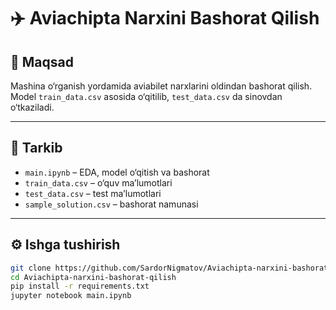 # ✈️ Aviachipta Narxini Bashorat Qilish

## 📌 Maqsad
Mashina o‘rganish yordamida aviabilet narxlarini oldindan bashorat qilish.  
Model `train_data.csv` asosida o‘qitilib, `test_data.csv` da sinovdan o‘tkaziladi.

---

## 📂 Tarkib
- `main.ipynb` – EDA, model o‘qitish va bashorat  
- `train_data.csv` – o‘quv ma’lumotlari  
- `test_data.csv` – test ma’lumotlari  
- `sample_solution.csv` – bashorat namunasi  

---

## ⚙️ Ishga tushirish
```bash
git clone https://github.com/SardorNigmatov/Aviachipta-narxini-bashorat-qilish.git
cd Aviachipta-narxini-bashorat-qilish
pip install -r requirements.txt
jupyter notebook main.ipynb
